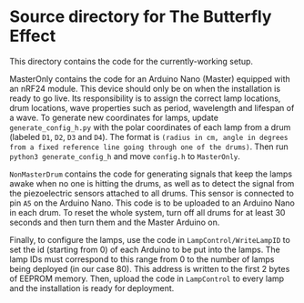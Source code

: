 # Source directory for The Butterfly Effect

This directory contains the code for the currently-working setup.

MasterOnly contains the code for an Arduino Nano (Master) equipped with an nRF24 module. This device should only be on when the installation is ready to go live. Its responsibility is to assign the correct lamp locations, drum locations, wave properties such as period, wavelength and lifespan of a wave. To generate new coordinates for lamps, update `generate_config_h.py` with the polar coordinates of each lamp from a drum (labeled `D1`, `D2`, `D3` and `D4`). The format is `(radius in cm, angle in degrees from a fixed reference line going through one of the drums)`. Then run `python3 generate_config_h` and move `config.h` to `MasterOnly`.

`NonMasterDrum` contains the code for generating signals that keep the lamps awake when no one is hitting the drums, as well as to detect the signal from the piezoelectric sensors attached to all drums. This sensor is connected to pin `A5` on the Arduino Nano. This code is to be uploaded to an Arduino Nano in each drum. To reset the whole system, turn off all drums for at least 30 seconds and then turn them and the Master Arduino on.

Finally, to configure the lamps, use the code in `LampControl/WriteLampID` to set the id (starting from 0) of each Arduino to be put into the lamps. The lamp IDs must correspond to this range from 0 to the number of lamps being deployed (in our case 80). This address is written to the first 2 bytes of EEPROM memory. Then, upload the code in `LampControl` to every lamp and the installation is ready for deployment.
